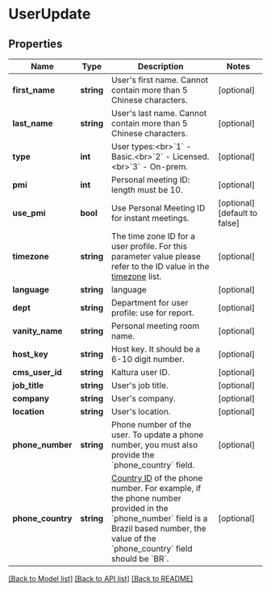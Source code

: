 # UserUpdate

## Properties
Name | Type | Description | Notes
------------ | ------------- | ------------- | -------------
**first_name** | **string** | User&#39;s first name. Cannot contain more than 5 Chinese characters. | [optional] 
**last_name** | **string** | User&#39;s last name. Cannot contain more than 5 Chinese characters. | [optional] 
**type** | **int** | User types:&lt;br&gt;&#x60;1&#x60; - Basic.&lt;br&gt;&#x60;2&#x60; - Licensed.&lt;br&gt;&#x60;3&#x60; - On-prem. | [optional] 
**pmi** | **int** | Personal meeting ID: length must be 10. | [optional] 
**use_pmi** | **bool** | Use Personal Meeting ID for instant meetings. | [optional] [default to false]
**timezone** | **string** | The time zone ID for a user profile. For this parameter value please refer to the ID value in the [timezone](https://marketplace.zoom.us/docs/api-reference/other-references/abbreviation-lists#timezones) list. | [optional] 
**language** | **string** | language | [optional] 
**dept** | **string** | Department for user profile: use for report. | [optional] 
**vanity_name** | **string** | Personal meeting room name. | [optional] 
**host_key** | **string** | Host key. It should be a 6-10 digit number. | [optional] 
**cms_user_id** | **string** | Kaltura user ID. | [optional] 
**job_title** | **string** | User&#39;s job title. | [optional] 
**company** | **string** | User&#39;s company. | [optional] 
**location** | **string** | User&#39;s location. | [optional] 
**phone_number** | **string** | Phone number of the user. To update a phone number, you must also provide the &#x60;phone_country&#x60; field. | [optional] 
**phone_country** | **string** | [Country ID](https://marketplace.zoom.us/docs/api-reference/other-references/abbreviation-lists#countries) of the phone number. For example, if the phone number provided in the &#x60;phone_number&#x60; field is a Brazil based number, the value of the &#x60;phone_country&#x60; field should be &#x60;BR&#x60;. | [optional] 

[[Back to Model list]](../README.md#documentation-for-models) [[Back to API list]](../README.md#documentation-for-api-endpoints) [[Back to README]](../README.md)


